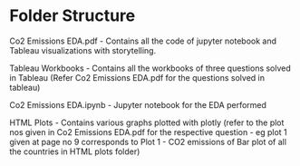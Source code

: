 # Folder Structure

Co2 Emissions EDA.pdf - Contains all the code of jupyter notebook and Tableau visualizations 
				with storytelling.

Tableau Workbooks - Contains all the workbooks of three questions solved in Tableau (Refer Co2 Emissions EDA.pdf
		        for the questions solved in tableau)

Co2 Emissions EDA.ipynb - Jupyter notebook for the EDA performed

HTML Plots - Contains various graphs plotted with plotly (refer to the plot nos given in Co2 Emissions EDA.pdf for
 		the respective question - eg plot 1 given at page no 9 corresponds to 
		Plot 1 - CO2 emissions of Bar plot of all the countries in HTML plots folder)


